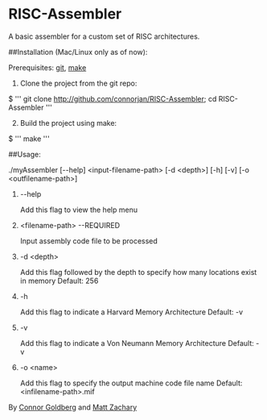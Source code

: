 RISC-Assembler
==============

A basic assembler for a custom set of RISC architectures.


##Installation (Mac/Linux only as of now):

Prerequisites: [git](http://git-scm.com/book/en/Getting-Started-Installing-Git), [make](https://developer.apple.com/downloads/index.action?name=command%20line%20tools)

1. Clone the project from the git repo:

$
'''
git clone http://github.com/connorjan/RISC-Assembler; cd RISC-Assembler
'''

2. Build the project using make:

$
'''
make
'''

##Usage:

./myAssembler [--help] \<input-filename-path\> [-d \<depth\>] [-h] [-v] [-o \<outfilename-path\>]


1. --help

	Add this flag to view the help menu

2. \<filename-path\>   --REQUIRED

	Input assembly code file to be processed

3. -d \<depth\>

	Add this flag followed by the depth to specify how many locations exist in memory
	Default: 256

4. -h

	Add this flag to indicate a Harvard Memory Architecture
	Default: -v

5. -v 

	Add this flag to indicate a Von Neumann Memory Architecture
	Default: -v

6. -o \<name\>

	Add this flag to specify the output machine code file name
	Default: \<infilename-path\>.mif



By [Connor Goldberg](http://www.connorgoldberg.com "Connor's Website")  and [Matt Zachary](mailto:matt@grsbd.com "Matt's Email")
